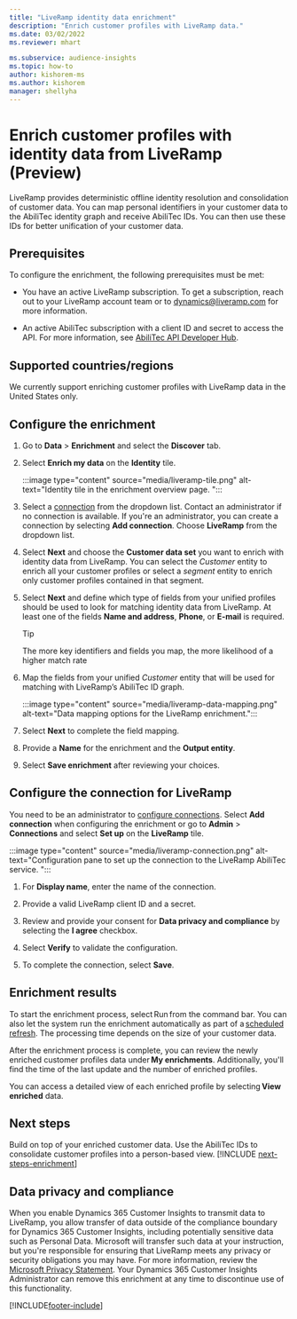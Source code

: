 ```yaml
---
title: "LiveRamp identity data enrichment"
description: "Enrich customer profiles with LiveRamp data."
ms.date: 03/02/2022
ms.reviewer: mhart

ms.subservice: audience-insights
ms.topic: how-to
author: kishorem-ms
ms.author: kishorem
manager: shellyha
---
```


# Enrich customer profiles with identity data from LiveRamp (Preview) 

LiveRamp provides deterministic offline identity resolution and consolidation of customer data. You can map personal identifiers in your customer data to the AbiliTec identity graph and receive AbiliTec IDs. You can then use these IDs for better unification of your customer data. 

## Prerequisites 

To configure the enrichment, the following prerequisites must be met: 

- You have an active LiveRamp subscription. To get a subscription, reach out to your LiveRamp account team or to [dynamics@liveramp.com](mailto:dynamics@liveramp.com) for more information.   

- An active AbiliTec subscription with a client ID and secret to access the API. For more information, see [AbiliTec API Developer Hub](https://developers.liveramp.com/abilitec-api/). 

## Supported countries/regions 

We currently support enriching customer profiles with LiveRamp data in the United States only. 

## Configure the enrichment 

1. Go to **Data** > **Enrichment** and select the **Discover** tab. 

1. Select **Enrich my data** on the **Identity** tile. 

   :::image type="content" source="media/liveramp-tile.png" alt-text="Identity tile in the enrichment overview page. ":::

1. Select a [connection](connections.md) from the dropdown list. Contact an administrator if no connection is available. If you're an administrator, you can create a connection by selecting **Add connection**. Choose **LiveRamp** from the dropdown list. 

1. Select **Next** and choose the **Customer data set** you want to enrich with identity data from LiveRamp. You can select the *Customer* entity to enrich all your customer profiles or select a *segment* entity to enrich only customer profiles contained in that segment. 

1. Select **Next** and define which type of fields from your unified profiles should be used to look for matching identity data from LiveRamp. At least one of the fields **Name and address**, **Phone**, or **E-mail** is required. 

   > [!TIP]
   > The more key identifiers and fields you map, the more likelihood of a higher match rate 

1. Map the fields from your unified *Customer* entity that will be used for matching with LiveRamp’s AbiliTec ID graph. 

   :::image type="content" source="media/liveramp-data-mapping.png" alt-text="Data mapping options for the LiveRamp enrichment.":::

1. Select **Next** to complete the field mapping. 

1. Provide a **Name** for the enrichment and the **Output entity**. 

1. Select **Save enrichment** after reviewing your choices. 

## Configure the connection for LiveRamp 

You need to be an administrator to [configure connections](connections.md). Select **Add connection** when configuring the enrichment or go to **Admin** > **Connections** and select **Set up** on the **LiveRamp** tile. 

:::image type="content" source="media/liveramp-connection.png" alt-text="Configuration pane to set up the connection to the LiveRamp AbiliTec service. ":::

1. For **Display name**, enter the name of the connection. 

1. Provide a valid LiveRamp client ID and a secret. 

1. Review and provide your consent for **Data privacy and compliance** by selecting the **I agree** checkbox. 

1. Select **Verify** to validate the configuration. 

1. To complete the connection, select **Save**. 

## Enrichment results 

To start the enrichment process, select Run from the command bar. You can also let the system run the enrichment automatically as part of a [scheduled refresh](system.md#schedule-tab). The processing time depends on the size of your customer data. 

After the enrichment process is complete, you can review the newly enriched customer profiles data under **My enrichments**. Additionally, you'll find the time of the last update and the number of enriched profiles. 

You can access a detailed view of each enriched profile by selecting **View enriched** data. 

## Next steps

Build on top of your enriched customer data. Use the AbiliTec IDs to consolidate customer profiles into a person-based view. 
[!INCLUDE [next-steps-enrichment](../includes/next-steps-enrichment.md)]

## Data privacy and compliance 

When you enable Dynamics 365 Customer Insights to transmit data to LiveRamp, you allow transfer of data outside of the compliance boundary for Dynamics 365 Customer Insights, including potentially sensitive data such as Personal Data. Microsoft will transfer such data at your instruction, but you're responsible for ensuring that LiveRamp meets any privacy or security obligations you may have. For more information, review the [Microsoft Privacy Statement](https://go.microsoft.com/fwlink/?linkid=396732). Your Dynamics 365 Customer Insights Administrator can remove this enrichment at any time to discontinue use of this functionality. 


[!INCLUDE[footer-include](includes/footer-banner.md)]
